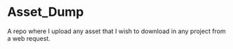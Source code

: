 # Asset_Dump
A repo where I upload any asset that I wish to download in any project from a web request.
